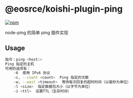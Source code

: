 # @eosrce/koishi-plugin-ping

[![npm](https://img.shields.io/npm/v/@eosrce/koishi-plugin-ping?style=flat-square)](https://www.npmjs.com/package/@eosrce/koishi-plugin-ping)

node-ping 的简单 ping 插件实现

## Usage

```bash
指令：ping <host:>
Ping 指定的主机
可用的选项有：
    -6  使用 IPv6 协议
    -c, --count <count>  Ping 指定的次数
    -w, --wait <timeout>  等待每次回复的超时时间（以毫秒为单位）
    -l <size>  指定数据包大小（以字节为单位）
    -i <ttl>  设置TTL（生存时间）
```
